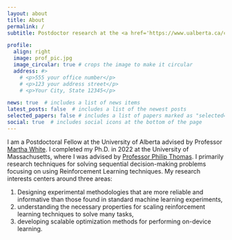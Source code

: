 ```yaml
---
layout: about
title: About
permalink: /
subtitle: Postdoctor research at the <a href='https://www.ualberta.ca/computing-science/index.html'>University of Alberta</a> studying reinforcement learning.

profile:
  align: right
  image: prof_pic.jpg
  image_circular: true # crops the image to make it circular
  address: #>
    # <p>555 your office number</p>
    # <p>123 your address street</p>
    # <p>Your City, State 12345</p>

news: true  # includes a list of news items
latest_posts: false  # includes a list of the newest posts
selected_papers: false # includes a list of papers marked as "selected={true}"
social: true  # includes social icons at the bottom of the page
---
```


I am a Postdoctoral Fellow at the University of Alberta advised by Professor [Martha White](https://webdocs.cs.ualberta.ca/~whitem/). I completed my Ph.D. in 2022 at the University of Massachusetts, where I was advised by [Professor Philip Thomas](https://people.cs.umass.edu/~pthomas/). I primarily research techniques for solving sequential decision-making problems focusing on using Reinforcement Learning techniques. My research interests centers around three areas: 
1. Designing experimental methodologies that are more reliable and informative than those found in standard machine learning experiments, 
2. understanding the necessary properties for scaling reinforcement learning techniques to solve many tasks, 
3. developing scalable optimization methods for performing on-device learning. 

